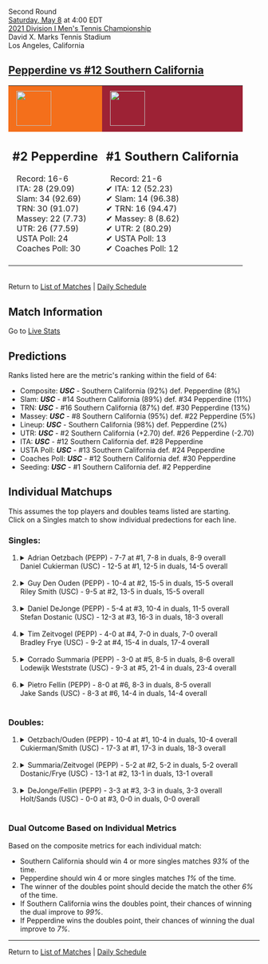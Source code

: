 Second Round  
[Saturday, May 8](../../schedule/05-08.md) at 4:00 EDT  
[2021 Division I Men's Tennis Championship](../index.md)  
David X. Marks Tennis Stadium  
Los Angeles, California  
## [Pepperdine vs #12 Southern California](https://www.ncaa.com/game/5833407)  

<table><tr style="background-color: #d9d9d9 !important"><td style="background-color: #F46F1B !important"><img src="https://www.ncaa.com/sites/default/files/images/logos/schools/p/pepperdine.70.png" width="70" height="70" style="padding: 8px;" /></td><td style="background-color: #9D2235 !important"><img src="https://www.ncaa.com/sites/default/files/images/logos/schools/s/southern-california.70.png" width="70" height="70" style="padding: 8px;" /></td></tr><tr>
<td>  

<h2>#2 Pepperdine</h2>  
&nbsp; Record: 16-6<br>  
&nbsp; ITA: 28 (29.09)<br>  
&nbsp; Slam: 34 (92.69)<br>  
&nbsp; TRN: 30 (91.07)<br>  
&nbsp; Massey: 22 (7.73)<br>  
&nbsp; UTR: 26 (77.59)<br>  
&nbsp; USTA Poll: 24<br>  
&nbsp; Coaches Poll: 30<br>  
<br>  

</td>
<td>  

<h2>#1 Southern California</h2>  
&nbsp; Record: 21-6<br>  
&#10004; ITA: 12 (52.23)<br>  
&#10004; Slam: 14 (96.38)<br>  
&#10004; TRN: 16 (94.47)<br>  
&#10004; Massey: 8 (8.62)<br>  
&#10004; UTR: 2 (80.29)<br>  
&#10004; USTA Poll: 13<br>  
&#10004; Coaches Poll: 12<br>  
<br>  

</td>
</tr></table>  


<br>Return to [List of Matches](../index.md) | [Daily Schedule](../../schedule/05-08.md)

## Match Information  
Go to [Live Stats](https://usctrojans.com/sports/2020/2/19/usc-trojans-m-tennis-live-scoreboard-video-david-marks-stadium.aspx)  

## Predictions  

Ranks listed here are the metric's ranking within the field of 64:  
- Composite: ***USC*** - Southern California (92%) def. Pepperdine (8%)  
- Slam: ***USC*** - #14 Southern California (89%) def. #34 Pepperdine (11%)  
- TRN: ***USC*** - #16 Southern California (87%) def. #30 Pepperdine (13%)  
- Massey: ***USC*** - #8 Southern California (95%) def. #22 Pepperdine (5%)  
- Lineup: ***USC*** - Southern California (98%) def. Pepperdine (2%)  
- UTR: ***USC*** - #2 Southern California (+2.70) def. #26 Pepperdine (-2.70)  
- ITA: ***USC*** - #12 Southern California def. #28 Pepperdine  
- USTA Poll: ***USC*** - #13 Southern California def. #24 Pepperdine  
- Coaches Poll: ***USC*** - #12 Southern California def. #30 Pepperdine  
- Seeding: ***USC*** - #1 Southern California def. #2 Pepperdine  

## Individual Matchups  
This assumes the top players and doubles teams listed are starting.  
Click on a Singles match to show individual predections for each line.  

### Singles:  

<ol>
<li><details>
<summary markdown="span">Adrian Oetzbach (PEPP) - 7-7 at #1, 7-8 in duals, 8-9 overall<br>Daniel Cukierman (USC) - 12-5 at #1, 12-5 in duals, 14-5 overall</summary>
<h4>Predictions</h4><ul>
<li>Composite: <b><i>USC</i></b> - Cukierman (93%) def. Oetzbach (7%)</li>  
<li>Slam: <b><i>USC</i></b> - Cukierman (91%) def. Oetzbach (9%)</li>  
<li>TRN: <b><i>USC</i></b> - Cukierman (94%) def. Oetzbach (6%)</li>  
<li>Massey: <b><i>USC</i></b> - Cukierman (93%) def. Oetzbach (7%)</li>  
<li>UTR: <b><i>USC</i></b> - Cukierman (93%) def. Oetzbach (7%)</li>  
<li>ITA: <b><i>USC</i></b> - Cukierman (16.39) def. Oetzbach (5.20)</li>  
</ul>
</details>&nbsp;</li>
<li><details>
<summary markdown="span">Guy Den Ouden (PEPP) - 10-4 at #2, 15-5 in duals, 15-5 overall<br>Riley Smith (USC) - 9-5 at #2, 13-5 in duals, 15-5 overall</summary>
<h4>Predictions</h4><ul>
<li>Composite: <b><i>USC</i></b> - Smith (73%) def. Ouden (27%)</li>  
<li>Slam: <b><i>USC</i></b> - Smith (75%) def. Ouden (25%)</li>  
<li>TRN: <b><i>USC</i></b> - Smith (75%) def. Ouden (25%)</li>  
<li>Massey: <b><i>USC</i></b> - Smith (71%) def. Ouden (29%)</li>  
<li>UTR: <b><i>USC</i></b> - Smith (70%) def. Ouden (30%)</li>  
<li>ITA: <b><i>USC</i></b> - Smith (15.48) def. Ouden (2.60)</li>  
</ul>
</details>&nbsp;</li>
<li><details>
<summary markdown="span">Daniel DeJonge (PEPP) - 5-4 at #3, 10-4 in duals, 11-5 overall<br>Stefan Dostanic (USC) - 12-3 at #3, 16-3 in duals, 18-3 overall</summary>
<h4>Predictions</h4><ul>
<li>Composite: <b><i>USC</i></b> - Dostanic (77%) def. DeJonge (23%)</li>  
<li>Slam: <b><i>USC</i></b> - Dostanic (74%) def. DeJonge (26%)</li>  
<li>TRN: <b><i>USC</i></b> - Dostanic (81%) def. DeJonge (19%)</li>  
<li>Massey: <b><i>USC</i></b> - Dostanic (72%) def. DeJonge (28%)</li>  
<li>UTR: <b><i>USC</i></b> - Dostanic (80%) def. DeJonge (20%)</li>  
<li>ITA: <b><i>USC</i></b> - Dostanic (5.43) def. DeJonge (3.53)</li>  
</ul>
</details>&nbsp;</li>
<li><details>
<summary markdown="span">Tim Zeitvogel (PEPP) - 4-0 at #4, 7-0 in duals, 7-0 overall<br>Bradley Frye (USC) - 9-2 at #4, 15-4 in duals, 17-4 overall</summary>
<h4>Predictions</h4><ul>
<li>Composite: <b><i>USC</i></b> - Frye (80%) def. Zeitvogel (20%)</li>  
<li>Slam: <b><i>USC</i></b> - Frye (78%) def. Zeitvogel (22%)</li>  
<li>TRN: <b><i>USC</i></b> - Frye (83%) def. Zeitvogel (17%)</li>  
<li>Massey: <b><i>USC</i></b> - Frye (75%) def. Zeitvogel (25%)</li>  
<li>UTR: <b><i>USC</i></b> - Frye (82%) def. Zeitvogel (18%)</li>  
<li>ITA: <b><i>PEPP</i></b> - Zeitvogel (4.17) def. Frye (2.44)</li>  
</ul>
</details>&nbsp;</li>
<li><details>
<summary markdown="span">Corrado Summaria (PEPP) - 3-0 at #5, 8-5 in duals, 8-6 overall<br>Lodewijk Weststrate (USC) - 9-3 at #5, 21-4 in duals, 23-4 overall</summary>
<h4>Predictions</h4><ul>
<li>Composite: <b><i>USC</i></b> - Weststrate (88%) def. Summaria (12%)</li>  
<li>Slam: <b><i>USC</i></b> - Weststrate (83%) def. Summaria (17%)</li>  
<li>TRN: <b><i>USC</i></b> - Weststrate (91%) def. Summaria (9%)</li>  
<li>Massey: <b><i>USC</i></b> - Weststrate (86%) def. Summaria (14%)</li>  
<li>UTR: <b><i>USC</i></b> - Weststrate (91%) def. Summaria (9%)</li>  
<li>ITA: <b><i>USC</i></b> - Weststrate (2.93) def. Summaria (1.59)</li>  
</ul>
</details>&nbsp;</li>
<li><details>
<summary markdown="span">Pietro Fellin (PEPP) - 8-0 at #6, 8-3 in duals, 8-5 overall<br>Jake Sands (USC) - 8-3 at #6, 14-4 in duals, 14-4 overall</summary>
<h4>Predictions</h4><ul>
<li>Composite: <b><i>USC</i></b> - Sands (81%) def. Fellin (19%)</li>  
<li>Slam: <b><i>USC</i></b> - Sands (79%) def. Fellin (21%)</li>  
<li>TRN: <b><i>USC</i></b> - Sands (87%) def. Fellin (13%)</li>  
<li>Massey: <b><i>USC</i></b> - Sands (81%) def. Fellin (19%)</li>  
<li>UTR: <b><i>USC</i></b> - Sands (77%) def. Fellin (23%)</li>  
<li>ITA: <b><i>USC</i></b> - Sands (2.42) def. Fellin (2.12)</li>  
</ul>
</details>&nbsp;</li>
</ol>

### Doubles:  

<ol>
<li><details>
<summary markdown="span">Oetzbach/Ouden (PEPP) - 10-4 at #1, 10-4 in duals, 10-4 overall<br>Cukierman/Smith (USC) - 17-3 at #1, 17-3 in duals, 18-3 overall</summary>
<br>Sorry, we don't have any metrics for this match
</details>&nbsp;</li>
<li><details>
<summary markdown="span">Summaria/Zeitvogel (PEPP) - 5-2 at #2, 5-2 in duals, 5-2 overall<br>Dostanic/Frye (USC) - 13-1 at #2, 13-1 in duals, 13-1 overall</summary>
<br>Sorry, we don't have any metrics for this match
</details>&nbsp;</li>
<li><details>
<summary markdown="span">DeJonge/Fellin (PEPP) - 3-3 at #3, 3-3 in duals, 3-3 overall<br>Holt/Sands (USC) - 0-0 at #3, 0-0 in duals, 0-0 overall</summary>
<br>Sorry, we don't have any metrics for this match
</details>&nbsp;</li>
</ol>

### Dual Outcome Based on Individual Metrics  
  
Based on the composite metrics for each individual match:  
- Southern California should win 4 or more singles matches *93%* of the time.  
- Pepperdine should win 4 or more singles matches *1%* of the time.  
- The winner of the doubles point should decide the match the other *6%* of the time.  
- If Southern California wins the doubles point, their chances of winning the dual improve to *99%*.  
- If Pepperdine wins the doubles point, their chances of winning the dual improve to *7%*.  
  
------

Return to [List of Matches](../index.md) | [Daily Schedule](../../schedule/05-08.md)  
